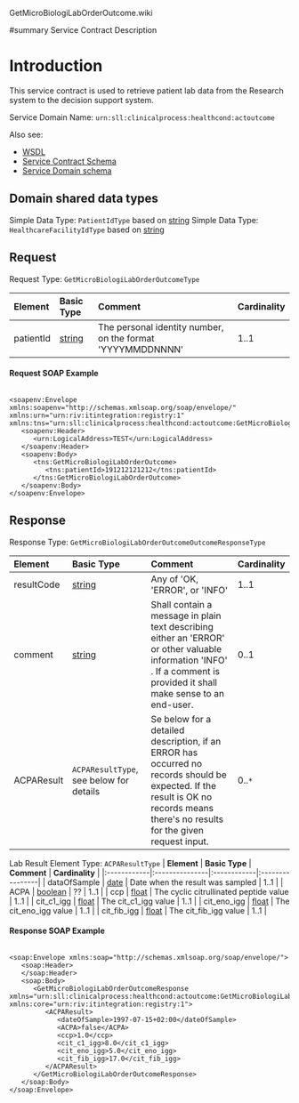 GetMicroBiologiLabOrderOutcome.wiki

#summary Service Contract Description

# Introduction #

This service contract is used to retrieve patient lab data from the Research system to the decision support system.

Service Domain Name: `urn:sll:clinicalprocess:healthcond:actoutcome`

Also see:

  * [WSDL](https://code.google.com/p/sll-rtjp-4d/source/browse/contracts/sll/clinicalprocess/healthcond/actoutcome/schemas/interactions/GetMicroBiologiLabOrderOutcomeInteraction/GetMicroBiologiLabOrderOutcomeInteraction_1.0_RIVTABP21.wsdl)
  * [Service Contract Schema](https://code.google.com/p/sll-rtjp-4d/source/browse/contracts/sll/clinicalprocess/healthcond/actoutcome/schemas/interactions/GetMicroBiologiLabOrderOutcomeInteraction/GetMicroBiologiLabOrderOutcomeResponder_1.0.xsd)
  * [Service Domain schema](https://code.google.com/p/sll-rtjp-4d/source/browse/contracts/sll/clinicalprocess/healthcond/actoutcome/schemas/core_components/clinicalprocess_healthcond_actoutcome_1.0.xsd)

## Domain shared data types ##

Simple Data Type: `PatientIdType` based on  [string](http://www.w3.org/TR/xmlschema-2/#string)
Simple Data Type: `HealthcareFacilityIdType` based on  [string](http://www.w3.org/TR/xmlschema-2/#string)


## Request ##

Request Type: `GetMicroBiologiLabOrderOutcomeType`

| **Element** | **Basic Type** | **Comment** | **Cardinality** |
|:------------|:---------------|:------------|:----------------|
| patientId | [string](http://www.w3.org/TR/xmlschema-2/#string) |  The personal identity number,  on the format 'YYYYMMDDNNNN'  | 1..1 |

#### Request SOAP Example ####
```

<soapenv:Envelope xmlns:soapenv="http://schemas.xmlsoap.org/soap/envelope/" xmlns:urn="urn:riv:itintegration:registry:1" xmlns:tns="urn:sll:clinicalprocess:healthcond:actoutcome:GetMicroBiologiLabOrderOutcomeResponder:1">
   <soapenv:Header>
      <urn:LogicalAddress>TEST</urn:LogicalAddress>
   </soapenv:Header>
   <soapenv:Body>
      <tns:GetMicroBiologiLabOrderOutcome>
         <tns:patientId>191212121212</tns:patientId>
      </tns:GetMicroBiologiLabOrderOutcome>
   </soapenv:Body>
</soapenv:Envelope>
```

## Response ##

Response Type: `GetMicroBiologiLabOrderOutcomeOutcomeResponseType`

| **Element** | **Basic Type** | **Comment** | **Cardinality** |
|:------------|:---------------|:------------|:----------------|
| resultCode | [string](http://www.w3.org/TR/xmlschema-2/#string) | Any of 'OK, 'ERROR', or 'INFO' | 1..1 |
| comment | [string](http://www.w3.org/TR/xmlschema-2/#string)  | Shall contain a message in plain text describing either an 'ERROR' or other valuable information 'INFO' . If a comment is provided it shall make sense to an end-user. | 0..1 |
| ACPAResult | `ACPAResultType`, see below for details | Se below for a detailed description, if an ERROR has occurred no records should be expected. If the result is OK no records means there's no results for the given request input. | 0..`*` |

Lab Result Element Type: `ACPAResultType`
| **Element** | **Basic Type** | **Comment** | **Cardinality** |
|:------------|:---------------|:------------|:----------------|
| dataOfSample | [date](http://www.w3.org/TR/xmlschema-2/#date) | Date when the result was sampled | 1..1 |
| ACPA | [boolean](http://www.w3.org/TR/xmlschema-2/#boolean) | ?? | 1..1 |
| ccp | [float](http://www.w3.org/TR/xmlschema-2/#float) | The cyclic citrullinated peptide value | 1..1 |
| cit\_c1\_igg | [float](http://www.w3.org/TR/xmlschema-2/#float) | The cit\_c1\_igg value | 1..1 |
| cit\_eno\_igg | [float](http://www.w3.org/TR/xmlschema-2/#float) | The cit\_eno\_igg value | 1..1 |
| cit\_fib\_igg | [float](http://www.w3.org/TR/xmlschema-2/#float) | The cit\_fib\_igg value | 1..1 |


#### Response SOAP Example ####
```

<soap:Envelope xmlns:soap="http://schemas.xmlsoap.org/soap/envelope/">
   <soap:Header>
   </soap:Header>
   <soap:Body>
      <GetMicroBiologiLabOrderOutcomeResponse xmlns="urn:sll:clinicalprocess:healthcond:actoutcome:GetMicroBiologiLabOrderOutcomeResponder:1" xmlns:core="urn:riv:itintegration:registry:1">
         <ACPAResult>
            <dateOfSample>1997-07-15+02:00</dateOfSample>
            <ACPA>false</ACPA>
            <ccp>1.0</ccp>
            <cit_c1_igg>8.0</cit_c1_igg>
            <cit_eno_igg>5.0</cit_eno_igg>
            <cit_fib_igg>17.0</cit_fib_igg>
         </ACPAResult>
      </GetMicroBiologiLabOrderOutcomeResponse>
   </soap:Body>
</soap:Envelope>

```